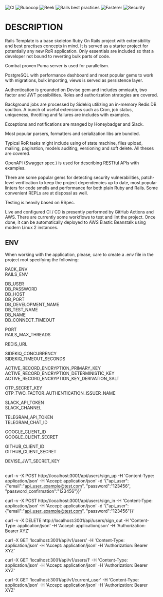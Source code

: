 ![CI](https://github.com/iTechArt-RubyLab/rails_template/actions/workflows/ci.yml/badge.svg)
![Rubocop](https://github.com/iTechArt-RubyLab/rails_template/actions/workflows/rubocop_linter.yml/badge.svg)
![Reek](https://github.com/iTechArt-RubyLab/rails_template/actions/workflows/reek_linter.yml/badge.svg)
![Rails best practices](https://github.com/iTechArt-RubyLab/rails_template/actions/workflows/rails_best_practices_linter.yml/badge.svg)
![Fasterer](https://github.com/iTechArt-RubyLab/rails_template/actions/workflows/fasterer_linter.yml/badge.svg)
![Security](https://github.com/iTechArt-RubyLab/rails_template/actions/workflows/security.yml/badge.svg)

<h1>DESCRIPTION</h1>

Rails Template is a base skeleton Ruby On Rails project with extensibility and best practises concepts in mind. It is served as a starter project for potentially any new RoR application. Only essentials  are included so that a developer not bound to reverting bulk parts of code.

Combat proven Puma server is used for parallelism.

PostgreSQL with performance dashboard and most popular gems to work with migrations, bulk importing, views is served as persistence layer.

Authentication is grounded on Devise gem and includes omniauth, two factor and JWT possibilities. Roles and authorization strategies are covered.

Background jobs are processed by Sidekiq utilizing an in-memory Redis DB soultion. A bunch of useful extensions such as Cron, job status, uniqueness, throttling and failures are includes with examples.

Exceptions and notifications are manged by Honeybadger and Slack.

Most popular parsers, formatters and serialization libs are bundled.

Typical RoR tasks might include using of state machine, files upload, mailing, pagination, models auditing, versioning and soft delete. All theses are covered.

OpenAPI (Swagger spec.) is used for describing RESTful APIs with examples.

There are some popular gems for detecting security vulnerabilities, patch-level verification to keep the project dependencies up to date, most popular linters for code smells and performance for both plain Ruby and Rails. Some convenient REPLs are at disposal as well. 

Testing is heavily based on RSpec.

Live and configured CI / CD is presently performed by GitHub Actions and AWS. There are currently some workflows to test and lint the project. Once done, it can be automatically deployed to AWS Elastic Beanstalk using modern Linux 2 instances.
<br>
<h2>ENV</h2>
When working with the application, please, care to create a .env file in the project root specifying the following:

RACK_ENV\
RAILS_ENV

DB_USER\
DB_PASSWORD\
DB_HOST\
DB_PORT\
DB_DEVELOPMENT_NAME\
DB_TEST_NAME\
DB_NAME\
DB_CONNECT_TIMEOUT

PORT\
RAILS_MAX_THREADS

REDIS_URL

SIDEKIQ_CONCURRENCY\
SIDEKIQ_TIMEOUT_SECONDS

ACTIVE_RECORD_ENCRYPTION_PRIMARY_KEY\
ACTIVE_RECORD_ENCRYPTION_DETERMINISTIC_KEY\
ACTIVE_RECORD_ENCRYPTION_KEY_DERIVATION_SALT

OTP_SECRET_KEY\
OTP_TWO_FACTOR_AUTHENTICATION_ISSUER_NAME

SLACK_API_TOKEN\
SLACK_CHANNEL

TELEGRAM_API_TOKEN\
TELEGRAM_CHAT_ID

GOOGLE_CLIENT_ID\
GOOGLE_CLIENT_SECRET

GITHUB_CLIENT_ID\
GITHUB_CLIENT_SECRET

DEVISE_JWT_SECRET_KEY
<br>
<br>

curl -v -X POST http://localhost:3001/api/users/sign_up -H 'Content-Type: application/json' -H 'Accept: application/json' -d '{"api_user": {"email":"api_user_example@test.com", "password":"123456", "password_confirmation":"123456"}}'

curl -v -X POST http://localhost:3001/api/users/sign_in -H 'Content-Type: application/json' -H 'Accept: application/json' -d '{"api_user": {"email":"api_user_example@test.com", "password":"123456"}}'

curl -v -X DELETE http://localhost:3001/api/users/sign_out -H 'Content-Type: application/json' -H 'Accept: application/json' -H 'Authorization: Bearer XYZ'


curl -X GET 'localhost:3001/api/v1/users' -H 'Content-Type: application/json' -H 'Accept: application/json' -H 'Authorization: Bearer XYZ'

curl -X GET 'localhost:3001/api/v1/users/1' -H 'Content-Type: application/json' -H 'Accept: application/json' -H 'Authorization: Bearer XYZ'

curl -X GET 'localhost:3001/api/v1/current_user' -H 'Content-Type: application/json' -H 'Accept: application/json' -H 'Authorization: Bearer XYZ'
